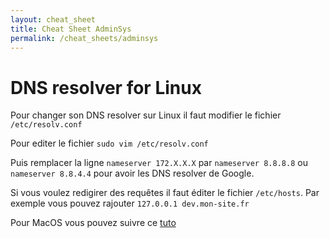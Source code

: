 ```yaml
---
layout: cheat_sheet
title: Cheat Sheet AdminSys
permalink: /cheat_sheets/adminsys
---
```


# DNS resolver for Linux

Pour changer son DNS resolver sur Linux il faut modifier le fichier `/etc/resolv.conf`

Pour editer le fichier `sudo vim /etc/resolv.conf`

Puis remplacer la ligne `nameserver 172.X.X.X` par `nameserver 8.8.8.8`  ou `nameserver 8.8.4.4` pour avoir les DNS resolver de Google.

Si vous voulez redigirer des requêtes il faut éditer le fichier `/etc/hosts`. Par exemple vous pouvez rajouter `127.0.0.1 dev.mon-site.fr`

Pour MacOS vous pouvez suivre ce [tuto](https://dev.to/timtsoitt/how-to-resolve-local-wildcard-domains-in-macos-h5e)
